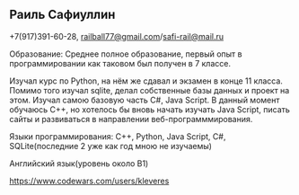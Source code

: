 ## Раиль Сафиуллин
+7(917)391-60-28, railball77@gmail.com/safi-rail@mail.ru

Образование: 
Среднее полное образование, первый опыт в программировании как таковом был получен в 7 классе. 

Изучал курс по Python, на нём же сдавал и экзамен в конце 11 класса. Помимо того изучал sqlite, делал собственные базы данных и проект на этом. Изучал самою базовую часть С#, Java Script. В данный момент обучаюсь C++, но хотелось бы вновь начать изучать Java Script, писать сайты и развиваться в направлении веб-программмирования.   

Языки программирования: C++, Python, Java Script, C#, SQLite(последние 2 уже как год мною не изучаемы)

Английский язык(уровень около B1) 

https://www.codewars.com/users/kleveres
